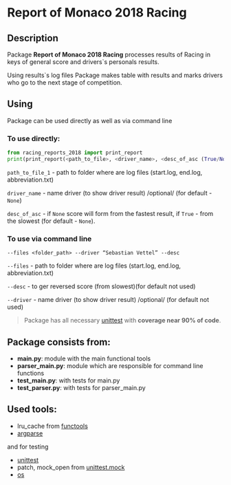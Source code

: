 # Report of Monaco 2018 Racing

## Description
Package **Report of Monaco 2018 Racing** processes results of Racing in keys of general score and drivers`s personals results.

Using results`s log files Package makes table with results and marks drivers who go to the next stage of competition. 

## Using
Package can be used directly as well as via command line
### To use directly:
```python
from racing_reports_2018 import print_report
print(print_report(<path_to_file>, <driver_name>, <desc_of_asc (True/None>))
```
`path_to_file_1` - path to folder where are log files (start.log, end.log, abbreviation.txt)

`driver_name` - name driver (to show driver result) /optional/ (for default - `None`)

`desc_of_asc` - if `None` score will form from the fastest result, if `True` - from the slowest (for default - `None`).

### To use via command line
```commandline
--files <folder_path> --driver “Sebastian Vettel” --desc
```
`--files` - path to folder where are log files (start.log, end.log, abbreviation.txt)

`--desc` - to ger reversed score (from slowest)(for default not used)

`--driver` - name driver (to show driver result) /optional/ (for default not used)

>Package has all necessary [unittest](https://docs.python.org/3/library/unittest.html) with **coverage near 90% of code**.

## Package consists from:
 - **main.py**: module with the main functional tools
 - **parser_main.py**: module which are responsible for command line functions
 - **test_main.py**: with tests for main.py
 - **test_parser.py**: with tests for parser_main.py

## Used tools:
- lru_cache from [functools](https://docs.python.org/3/library/functools.html)
- [argparse](https://docs.python.org/3/library/argparse.html)

and for testing
- [unittest](https://docs.python.org/3/library/unittest.html)
- patch, mock_open from [unittest.mock](https://docs.python.org/3/library/unittest.mock.html)
- [os](https://docs.python.org/3/library/os.html#module-os)
